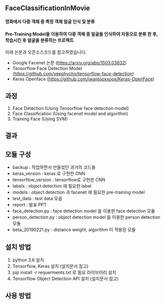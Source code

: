 ## FaceClassificationInMovie
#### 영화에서 다중 객체 중 특정 객체 얼굴 인식 및 분류
#### Pre-Training Model을 이용하여 다중 객체 중 얼굴을 인식하여 자동으로 분류 한 후, 학습시킨 후 얼굴을 분류하는 프로젝트
아래 논문과 오픈소스코드를 참고하였습니다.
- Google Facenet 논문 (https://arxiv.org/abs/1503.03832)
- Tensorflow Face Detection Model (https://github.com/yeephycho/tensorflow-face-detection)
- Keras Openface (https://github.com/iwantooxxoox/Keras-OpenFace)


## 과정
1. Face Detection (Using Tensorflow face detection model)
2. Face Classification (Using facenet model and algorithm)
3. Training Face (Using SVM)

## 결과

## 모듈 구성
- backup : 작업하면서 만들었던 과거의 코드들
- keras_version : keras 로 구현한 CNN
- tensorflow_version : tensorflow로 구현한 CNN
- labels : object detection 에 필요한 label
- models : object detection 과 facenet 에 필요한 pre-training model
- test_data : test data 모음
- report : 발표 PPT
- face_detection.py : face detection model 을 이용한 face detection 모듈
- person_detection.py : object detection model 을 이용한 person detection 모듈
- beta_20190221.py : distance weight, algorithm 이 적용된 모듈

## 설치 방법
1. python 3.6 설치
2. Tensorflow, Keras 설치 (설치문서 참고)
3. pip install -r requerments.txt 로 필요 라이브러리 설치
4. Tensorflow Object Detection API 설치 (설치문서 참고)

## 사용 방법